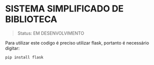 # SISTEMA SIMPLIFICADO DE BIBLIOTECA

> Status: EM DESENVOLVIMENTO

Para utilizar este codigo é preciso utilizar flask, portanto é necessário digitar:

```
pip install flask
```
